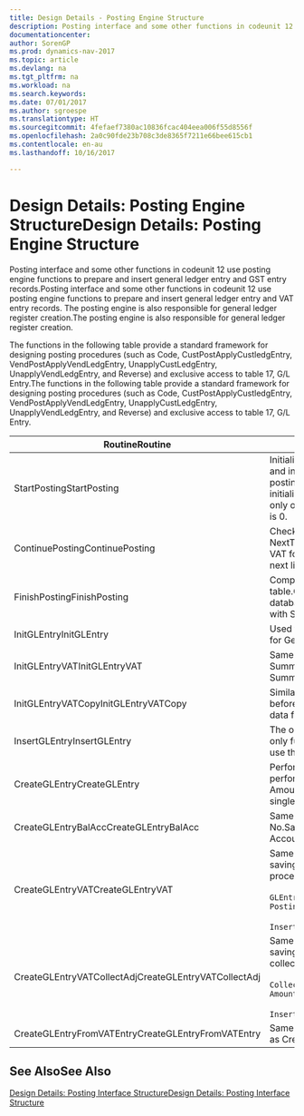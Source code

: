 ```yaml
---
title: Design Details - Posting Engine Structure
description: Posting interface and some other functions in codeunit 12 use posting engine functions to prepare and insert general ledger entry and GST entry records. The posting engine is also responsible for general ledger register creation.
documentationcenter: 
author: SorenGP
ms.prod: dynamics-nav-2017
ms.topic: article
ms.devlang: na
ms.tgt_pltfrm: na
ms.workload: na
ms.search.keywords: 
ms.date: 07/01/2017
ms.author: sgroespe
ms.translationtype: HT
ms.sourcegitcommit: 4fefaef7380ac10836fcac404eea006f55d8556f
ms.openlocfilehash: 2a0c90fde23b708c3de8365f7211e66bee615cb1
ms.contentlocale: en-au
ms.lasthandoff: 10/16/2017

---
```

# <a name="design-details-posting-engine-structure"></a><span data-ttu-id="64cf2-104">Design Details: Posting Engine Structure</span><span class="sxs-lookup"><span data-stu-id="64cf2-104">Design Details: Posting Engine Structure</span></span>
<span data-ttu-id="64cf2-105">Posting interface and some other functions in codeunit 12 use posting engine functions to prepare and insert general ledger entry and GST entry records.</span><span class="sxs-lookup"><span data-stu-id="64cf2-105">Posting interface and some other functions in codeunit 12 use posting engine functions to prepare and insert general ledger entry and VAT entry records.</span></span> <span data-ttu-id="64cf2-106">The posting engine is also responsible for general ledger register creation.</span><span class="sxs-lookup"><span data-stu-id="64cf2-106">The posting engine is also responsible for general ledger register creation.</span></span>  
  
 <span data-ttu-id="64cf2-107">The functions in the following table provide a standard framework for designing posting procedures (such as Code, CustPostApplyCustledgEntry, VendPostApplyVendLedgEntry, UnapplyCustLedgEntry, UnapplyVendLedgEntry, and Reverse) and exclusive access to table 17, G/L Entry.</span><span class="sxs-lookup"><span data-stu-id="64cf2-107">The functions in the following table provide a standard framework for designing posting procedures (such as Code, CustPostApplyCustledgEntry, VendPostApplyVendLedgEntry, UnapplyCustLedgEntry, UnapplyVendLedgEntry, and Reverse) and exclusive access to table 17, G/L Entry.</span></span>  
  
|<span data-ttu-id="64cf2-108">Routine</span><span class="sxs-lookup"><span data-stu-id="64cf2-108">Routine</span></span>|<span data-ttu-id="64cf2-109">Description</span><span class="sxs-lookup"><span data-stu-id="64cf2-109">Description</span></span>|  
|-------------|---------------------------------------|  
|<span data-ttu-id="64cf2-110">StartPosting</span><span class="sxs-lookup"><span data-stu-id="64cf2-110">StartPosting</span></span>|<span data-ttu-id="64cf2-111">Initialises posting buffer TempGLEntryBuf, locks G/L Entry and GST Entry tables, and initialises Accounting Period, G/L Register, and Exchange Rate.</span><span class="sxs-lookup"><span data-stu-id="64cf2-111">Initializes posting buffer TempGLEntryBuf, locks G/L Entry and VAT Entry tables, and initializes Accounting Period, G/L Register, and Exchange Rate.</span></span> <span data-ttu-id="64cf2-112">Should be called only once, then NextEntryNo is 0.</span><span class="sxs-lookup"><span data-stu-id="64cf2-112">Should be called only once, then NextEntryNo is 0.</span></span>|  
|<span data-ttu-id="64cf2-113">ContinuePosting</span><span class="sxs-lookup"><span data-stu-id="64cf2-113">ContinuePosting</span></span>|<span data-ttu-id="64cf2-114">Checks and posts unrealised GST for previous transaction increment NextTransactionNo and prepares post of next line.</span><span class="sxs-lookup"><span data-stu-id="64cf2-114">Checks and posts unrealized VAT for previous transaction increment NextTransactionNo and prepares post of next line.</span></span>|  
|<span data-ttu-id="64cf2-115">FinishPosting</span><span class="sxs-lookup"><span data-stu-id="64cf2-115">FinishPosting</span></span>|<span data-ttu-id="64cf2-116">Completes posting by inserting G/L entries from temporary buffer into database table.</span><span class="sxs-lookup"><span data-stu-id="64cf2-116">Completes posting by inserting G/L entries from temporary buffer into database table.</span></span> <span data-ttu-id="64cf2-117">Always used together with StartPosting.</span><span class="sxs-lookup"><span data-stu-id="64cf2-117">Always used together with StartPosting.</span></span> <span data-ttu-id="64cf2-118">Checks for inconsistencies.</span><span class="sxs-lookup"><span data-stu-id="64cf2-118">Checks for inconsistencies.</span></span>|  
|<span data-ttu-id="64cf2-119">InitGLEntry</span><span class="sxs-lookup"><span data-stu-id="64cf2-119">InitGLEntry</span></span>|<span data-ttu-id="64cf2-120">Used to initialise new G/L entry for Gen. Jnl Line.</span><span class="sxs-lookup"><span data-stu-id="64cf2-120">Used to initialize new G/L entry for Gen. Jnl Line.</span></span> <span data-ttu-id="64cf2-121">Returns GLEntry as parameter.</span><span class="sxs-lookup"><span data-stu-id="64cf2-121">Returns GLEntry as parameter.</span></span>|  
|<span data-ttu-id="64cf2-122">InitGLEntryVAT</span><span class="sxs-lookup"><span data-stu-id="64cf2-122">InitGLEntryVAT</span></span>|<span data-ttu-id="64cf2-123">Same as InitGLEntry, but also assigns Bal. Account No. and SummarizeVAT.</span><span class="sxs-lookup"><span data-stu-id="64cf2-123">Same as InitGLEntry, but also assigns Bal. Account No. and SummarizeVAT.</span></span>|  
|<span data-ttu-id="64cf2-124">InitGLEntryVATCopy</span><span class="sxs-lookup"><span data-stu-id="64cf2-124">InitGLEntryVATCopy</span></span>|<span data-ttu-id="64cf2-125">Similar to InitGLEntryGST, but also copies posting groups data from GST Entry before SummariseGST.</span><span class="sxs-lookup"><span data-stu-id="64cf2-125">Similar to InitGLEntryVAT, but also copies posting groups data from VAT Entry before SummarizeVAT.</span></span>|  
|<span data-ttu-id="64cf2-126">InsertGLEntry</span><span class="sxs-lookup"><span data-stu-id="64cf2-126">InsertGLEntry</span></span>|<span data-ttu-id="64cf2-127">The only function that inserts G/L entry into global TempGLEntryBuf table.</span><span class="sxs-lookup"><span data-stu-id="64cf2-127">The only function that inserts G/L entry into global TempGLEntryBuf table.</span></span> <span data-ttu-id="64cf2-128">Always use this function for insert.</span><span class="sxs-lookup"><span data-stu-id="64cf2-128">Always use this function for insert.</span></span>|  
|<span data-ttu-id="64cf2-129">CreateGLEntry</span><span class="sxs-lookup"><span data-stu-id="64cf2-129">CreateGLEntry</span></span>|<span data-ttu-id="64cf2-130">Performs an InitGLEntry, assigns Additional Currency Amount, and then performs InsertGLEntry.</span><span class="sxs-lookup"><span data-stu-id="64cf2-130">Performs an InitGLEntry, assigns Additional Currency Amount, and then performs InsertGLEntry.</span></span> <span data-ttu-id="64cf2-131">Replaces several lines of code with a single function call.</span><span class="sxs-lookup"><span data-stu-id="64cf2-131">Replaces several lines of code with a single function call.</span></span>|  
|<span data-ttu-id="64cf2-132">CreateGLEntryBalAcc</span><span class="sxs-lookup"><span data-stu-id="64cf2-132">CreateGLEntryBalAcc</span></span>|<span data-ttu-id="64cf2-133">Same as CreateGLEntry, but also assigns Bal. Account Type and Bal. Account No.</span><span class="sxs-lookup"><span data-stu-id="64cf2-133">Same as CreateGLEntry, but also assigns Bal. Account Type and Bal. Account No.</span></span>|  
|<span data-ttu-id="64cf2-134">CreateGLEntryVAT</span><span class="sxs-lookup"><span data-stu-id="64cf2-134">CreateGLEntryVAT</span></span>|<span data-ttu-id="64cf2-135">Same as CreateGLEntry, but with additional processing for posting groups and saving to temporary GST buffer:</span><span class="sxs-lookup"><span data-stu-id="64cf2-135">Same as CreateGLEntry, but with additional processing for posting groups and saving to temporary VAT buffer:</span></span><br /><br /> `GLEntry.CopyPostingGroupsFromDtldCVBuf(DtldCVLedgEntryBuf,GenJnlLine."Gen. Posting Type");`<br /><br /> `InsertVATEntriesFromTemp(DtldCVLedgEntryBuf,GLEntry);`|  
|<span data-ttu-id="64cf2-136">CreateGLEntryVATCollectAdj</span><span class="sxs-lookup"><span data-stu-id="64cf2-136">CreateGLEntryVATCollectAdj</span></span>|<span data-ttu-id="64cf2-137">Same as CreateGLEntry, but with additional collection of adjustments and saving to temporary GST buffer:</span><span class="sxs-lookup"><span data-stu-id="64cf2-137">Same as CreateGLEntry, but with additional collection of adjustments and saving to temporary VAT buffer:</span></span><br /><br /> `CollectAdjustment(AdjAmount,GLEntry.Amount,GLEntry."Additional-Currency Amount",OriginalDateSet);`<br /><br /> `InsertVATEntriesFromTemp(DtldCVLedgEntryBuf,GLEntry);`|  
|<span data-ttu-id="64cf2-138">CreateGLEntryFromVATEntry</span><span class="sxs-lookup"><span data-stu-id="64cf2-138">CreateGLEntryFromVATEntry</span></span>|<span data-ttu-id="64cf2-139">Same as CreateGLEntry, but also copies posting groups from GST entry.</span><span class="sxs-lookup"><span data-stu-id="64cf2-139">Same as CreateGLEntry, but also copies posting groups from VAT entry.</span></span>|  
  
## <a name="see-also"></a><span data-ttu-id="64cf2-140">See Also</span><span class="sxs-lookup"><span data-stu-id="64cf2-140">See Also</span></span>  
 [<span data-ttu-id="64cf2-141">Design Details: Posting Interface Structure</span><span class="sxs-lookup"><span data-stu-id="64cf2-141">Design Details: Posting Interface Structure</span></span>](design-details-posting-interface-structure.md)
